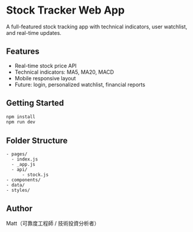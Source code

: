 # Stock Tracker Web App

A full-featured stock tracking app with technical indicators, user watchlist, and real-time updates.

## Features
- Real-time stock price API
- Technical indicators: MA5, MA20, MACD
- Mobile responsive layout
- Future: login, personalized watchlist, financial reports

## Getting Started

```bash
npm install
npm run dev
```

## Folder Structure
```
- pages/
  - index.js
  - _app.js
  - api/
      - stock.js
- components/
- data/
- styles/
```

## Author
Matt（可靠度工程師 / 技術投資分析者）
